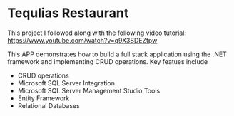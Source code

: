 # Tequlias Restaurant 
This project I followed along with the following video tutorial:
https://www.youtube.com/watch?v=q9X3SDEZtpw

This APP demonstrates how to build a full stack application using the .NET framework and implementing CRUD operations. Key featues include
- CRUD operations
- Microsoft SQL Server Integration
- Microsoft SQL Server Management Studio Tools
- Entity Framework
- Relational Databases


